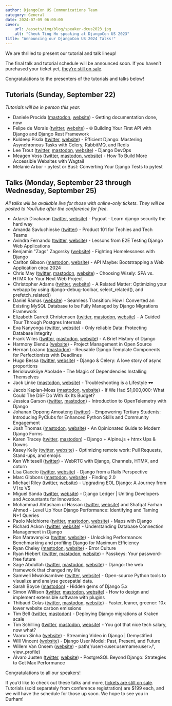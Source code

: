```yaml
---
author: DjangoCon US Communications Team
category: General
date: 2024-07-09 06:00:00
cover:
    url: /assets/img/blog/speaker-dcus2023.jpg
    alt: "Cheuk Ting Ho speaking at DjangoCon US 2023"
title: "Announcing our DjangoCon US 2024 Talks!"
---
```


We are thrilled to present our tutorial and talk lineup!

The final talk and tutorial schedule will be announced soon. If you haven’t purchased your ticket yet, [they’re still on sale]({{site.ticket_link}}).

Congratulations to the presenters of the tutorials and talks below!

## Tutorials (Sunday, September 22)

_Tutorials will be in person this year._

- Daniele Procida ([mastodon](https://mastodon.online/@EvilDMP), [website](https://vurt.org)) - Getting documentation done, now
- Felipe de Morais ([twitter](https://twitter.com/felipedemorais_), [website](https://felipedemorais.com.br/)) - 🌐 Building Your First API with Django and Django Rest Framework
- Kuldeep Pisda ([twitter](https://twitter.com/kdpisda), [website](https://kdpisda.in/)) - Efficient Django: Mastering Asynchronous Tasks with Celery, RabbitMQ, and Redis
- Lee Trout ([twitter](https://twitter.com/thecodewritesme), [mastodon](https://hachyderm.io/@leet), [website](http://leetrout.com)) - Django DevOps
- Meagen Voss ([twitter](https://twitter.com/meagenvoss), [mastodon](https://fosstodon.org/@vossisboss), [website](https://www.meagenvoss.com/)) - How To Build More Accessible Websites with Wagtail
- Melanie Arbor  - pytest or Bust: Converting Your Django Tests to pytest

## Talks (Monday, September 23 through Wednesday, September 25)

_All talks will be available live for those with online-only tickets. They will be posted to YouTube after the conference for free._

- Adarsh Divakaran ([twitter](https://twitter.com/adarshd905), [website](https://blog.adarshd.dev)) - Pygoat - Learn django security the hard way
- Amanda Savluchinske ([twitter](https://twitter.com/afsavluchinske)) - Product 101 for Techies and Tech Teams
- Avindra Fernando ([twitter](https://twitter.com/avindrafernando), [website](https://taprobaneconsulting.tech/)) - Lessons from E2E Testing Django Web Applications
- Benjamin "Zags" Zagorsky ([website](https://zagaran.com/)) - Fighting Homelessness with Django
- Carlton Gibson ([mastodon](https://fosstodon.org/@carlton), [website](https://noumenal.es)) - API Maybe: Bootstrapping a Web Application circa 2024
- Chris May ([twitter](https://twitter.com/_chrismay), [mastodon](https://fosstodon.org/@_chrismay), [website](https://everydaysuperpowers.dev)) - Choosing Wisely: SPA vs. HTMX for Your Next Web Project
- Christopher Adams ([twitter](https://twitter.com/adamsc64), [website](http://christopheradams.info)) - A Related Matter: Optimizing your webapp by using django-debug-toolbar, select_related(), and prefetch_related()
- Daniel Ramas ([website](http://www.github.com/Daniel-Ramas)) - Seamless Transition: How I Converted an Existing MySQL Database to be Fully Managed by Django Migrations Framework
- Elizabeth Garrett Christensen ([twitter](https://twitter.com/sqlliz), [mastodon](https://fosstodon.org/@sqlliz), [website](https://www.crunchydata.com/blog/author/elizabeth-christensen)) - A Guided Tour Through Postgres Internals
- Eva Nanyonga ([twitter](https://twitter.com/evananyonga), [website](https://www.linkedin.com/in/eva-nanyonga-143b6b33/)) - Only reliable Data: Protecting Database Integrity
- Frank Wiles ([twitter](https://twitter.com/fwiles), [mastodon](https://frankwiles.social/@frank), [website](https://www.revsys.com)) - A Brief History of Django
- Harmony Elendu ([website](https://medium.com/harmonyelendu/)) - Project Management in Open Source
- Hernan Lozano ([mastodon](https://fosstodon.org/@hernantz)) - Reusable Django Template Components for Perfectionists with Deadlines
- Hugo Bessa ([twitter](https://twitter.com/hugoabessa), [website](https://bessa.me)) - Django & Celery: A love story of async proportions
- Ilerioluwakiiye Abolade - The Magic of Dependencies Installing Themselves
- Jack Linke ([mastodon](https://social.jacklinke.com/@jack), [website](https://jacklinke.com/)) - Troubleshooting is a Lifestyle 🕶️
- Jacob Kaplan-Moss ([mastodon](https://jacobian.org/@jacob), [website](https://jacobian.org/)) - If We Had $1,000,000: What Could The DSF Do With 4x Its Budget?
- Jessica Garson ([twitter](https://twitter.com/jessicagarson), [mastodon](https://macaw.social/@jessicagarson)) - Introduction to OpenTelemetry with Django
- Johanan Oppong Amoateng ([twitter](https://twitter.com/johanan2001)) - Empowering Tertiary Students: Introducing PyClubs for Enhanced Python Skills and Community Engagement
- Josh Thomas ([mastodon](https://joshthomas.dev/@josh), [website](https://joshthomas.dev)) - An Opinionated Guide to Modern Django Forms
- Karen Tracey ([twitter](https://twitter.com/km_tracey), [mastodon](https://fosstodon.org/@kmtracey)) - Django + Alpine.js + htmx Ups & Downs
- Kasey Kelly ([twitter](https://twitter.com/kaseykelly), [website](https://lincolnloop.com/)) - Optimizing remote work: Pull Requests, Stand-ups, and emojis
- Ken Whitesell ([twitter](https://twitter.com/KenWhitesell)) - WebRTC with Django, Channels, HTMX, and coturn
- Lisa Ciaccio ([twitter](https://twitter.com/LisaChacho), [website](https://www.lisachacho.com)) - Django from a Rails Perspective
- Marc Gibbons ([mastodon](https://mastodon.social/@marcgibbons), [website](https://marcgibbons.com)) - Finding 2.0
- Michael Riley ([twitter](https://twitter.com/ErriteRikez), [website](https://michaelriley.dev)) - Upgrading EOL Django: A Journey from V1 to V5
- Miguel Sanda ([twitter](https://twitter.com/elarroba), [website](https://www.miguelsanda.com)) - Django Ledger | Uniting Developers and Accountants for Innovation.
- Mohammad Ahtasham ul Hassan ([twitter](https://twitter.com/Iht_Malik), [website](https://aht007.github.io/personal-portfolio/)) and Shafqat Farhan Ahmed  - Level Up Your Django Performance: Identifying and Taming N+1 Queries
- Paolo Melchiorre ([twitter](https://twitter.com/pauloxnet), [mastodon](https://fosstodon.org/@paulox), [website](https://www.paulox.net/)) - Maps with Django
- Richard Ackon ([twitter](https://twitter.com/esquire_gh), [website](https://www.linkedin.com/in/richardackon/)) - Understanding Database Connection Management in Django
- Ron Maravanyika ([twitter](https://twitter.com/ronn_zw), [website](https://ronnzw.github.io/)) - Unlocking Performance: Benchmarking and profiling Django for Maximum Efficiency
- Ryan Cheley ([mastodon](https://mastodon.social/@ryancheley), [website](https://www.ryancheley.com/)) - Error Culture
- Ryan Hiebert ([twitter](https://twitter.com/ryanhiebert), [mastodon](https://fosstodon.org/@ryanhiebert), [website](http://ryanhiebert.com)) - Passkeys: Your password-free future
- Sage Abdullah ([twitter](https://twitter.com/laymonage), [mastodon](https://fosstodon.org/@laymonage), [website](https://laymonage.com)) - Django: the web framework that changed my life
- Samweli Mwakisambwe ([twitter](https://twitter.com/SamweliTwesa), [website](https://samweli.github.io/)) - Open-source Python tools to visualize and analyse geospatial data.
- Sarah Boyce ([mastodon](https://mastodon.social/@sarahboyce)) - Hidden gems of Django 5.x
- Simon Willison ([twitter](https://twitter.com/simonw), [mastodon](https://simonwillison.net/@simon), [website](https://simonwillison.net/)) - How to design and implement extensible software with plugins
- Thibaud Colas ([twitter](https://twitter.com/thibaud_colas), [mastodon](https://fosstodon.org/@thibaudcolas), [website](https://thib.me/)) - Faster, leaner, greener: 10x lower website carbon emissions
- Tim Bell ([twitter](https://twitter.com/timb07), [mastodon](https://chaos.social/@timb07)) - Deploying Django migrations at Kraken scale
- Tim Schilling ([twitter](https://twitter.com/CodenameTim), [mastodon](https://fosstodon.org/@CodenameTim), [website](https://www.better-simple.com/)) - You got that nice tech salary, now what?
- Vaarun Sinha ([website](https://www.linkedin.com/in/vaarun-sinha-674114230/)) - Streaming Video in Django | Demystified
- Will Vincent ([website](https://learndjango.com)) - Django User Model: Past, Present, and Future
- Willem Van Onsem ([website](https://www.django-antipatterns.com/)) - path('/user/&lt;user.username:user&gt;/', view_profile)
- Álvaro Justen ([twitter](https://twitter.com/turicas), [website](https://brasil.io/)) - PostgreSQL Beyond Django: Strategies to Get Max Performance

Congratulations to all our speakers!

If you’d like to check out these talks and more, [tickets are still on sale]({{site.ticket_link}}). Tutorials (sold separately from conference registration) are $199 each, and we will have the schedule for those up soon. We hope to see you in Durham!
